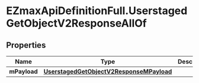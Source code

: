 # EZmaxApiDefinitionFull.UserstagedGetObjectV2ResponseAllOf

## Properties

Name | Type | Description | Notes
------------ | ------------- | ------------- | -------------
**mPayload** | [**UserstagedGetObjectV2ResponseMPayload**](UserstagedGetObjectV2ResponseMPayload.md) |  | 


